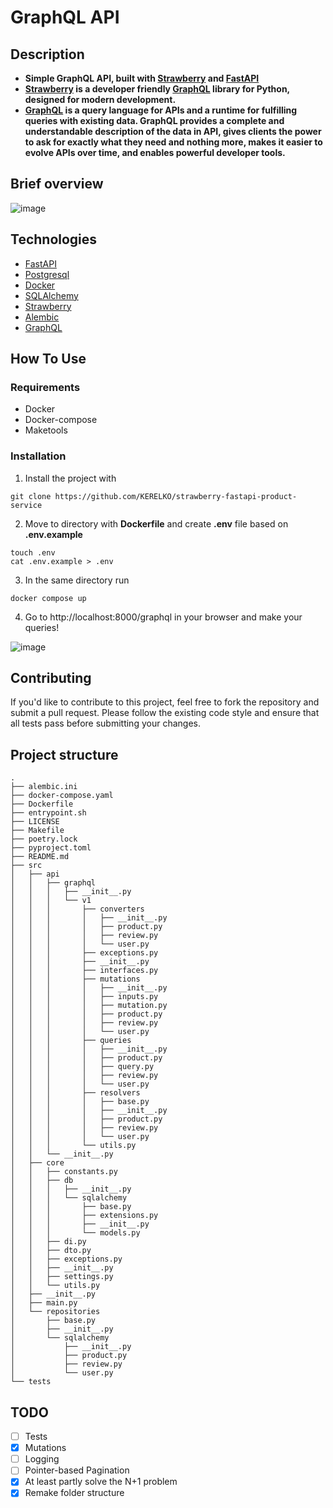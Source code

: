 # GraphQL API

## Description
- __Simple GraphQL API, built with [Strawberry](https://strawberry.rocks/) and [FastAPI](https://fastapi.tiangolo.com/)__  
- __[Strawberry](https://strawberry.rocks/) is a developer friendly [GraphQL](https://graphql.org/) library for Python, designed for modern development.__  
- __[GraphQL](https://graphql.org/) is a query language for APIs and a runtime for fulfilling queries with existing data. GraphQL provides a complete and understandable description of the data in API, gives clients the power to ask for exactly what they need and nothing more, makes it easier to evolve APIs over time, and enables powerful developer tools.__

## Brief overview

![image](https://github.com/KERELKO/Strawberry-fastapi-product-service/assets/89779202/493f4c2e-25ed-462d-b018-822fd7e03169)

## Technologies
- [FastAPI](https://fastapi.tiangolo.com/)
- [Postgresql](https://www.postgresql.org/)
- [Docker](https://www.docker.com/)
- [SQLAlchemy](https://www.sqlalchemy.org/)
- [Strawberry](https://strawberry.rocks/)
- [Alembic](https://alembic.sqlalchemy.org/en/latest/)
- [GraphQL](https://graphql.org/)

## How To Use
### Requirements
- Docker
- Docker-compose
- Maketools
### Installation
1. Install the project with
```
git clone https://github.com/KERELKO/strawberry-fastapi-product-service
```
2. Move to directory with __Dockerfile__ and create **.env** file based on **.env.example**
```
touch .env
cat .env.example > .env
```
3. In the same directory run
```
docker compose up
```
4. Go to http://localhost:8000/graphql in your browser and make your queries!

![image](https://github.com/KERELKO/Fastapi-Graphql-product-service/assets/89779202/0546bd5c-2e63-4995-a77f-e776faf8ba6f)

## Contributing

If you'd like to contribute to this project, feel free to fork the repository and submit a pull request. Please follow the existing code style and ensure that all tests pass before submitting your changes.

## Project structure
```
.
├── alembic.ini
├── docker-compose.yaml
├── Dockerfile
├── entrypoint.sh
├── LICENSE
├── Makefile
├── poetry.lock
├── pyproject.toml
├── README.md
├── src
│   ├── api
│   │   ├── graphql
│   │   │   ├── __init__.py
│   │   │   └── v1
│   │   │       ├── converters
│   │   │       │   ├── __init__.py
│   │   │       │   ├── product.py
│   │   │       │   ├── review.py
│   │   │       │   └── user.py
│   │   │       ├── exceptions.py
│   │   │       ├── __init__.py
│   │   │       ├── interfaces.py
│   │   │       ├── mutations
│   │   │       │   ├── __init__.py
│   │   │       │   ├── inputs.py
│   │   │       │   ├── mutation.py
│   │   │       │   ├── product.py
│   │   │       │   ├── review.py
│   │   │       │   └── user.py
│   │   │       ├── queries
│   │   │       │   ├── __init__.py
│   │   │       │   ├── product.py
│   │   │       │   ├── query.py
│   │   │       │   ├── review.py
│   │   │       │   └── user.py
│   │   │       ├── resolvers
│   │   │       │   ├── base.py
│   │   │       │   ├── __init__.py
│   │   │       │   ├── product.py
│   │   │       │   ├── review.py
│   │   │       │   └── user.py
│   │   │       └── utils.py
│   │   └── __init__.py
│   ├── core
│   │   ├── constants.py
│   │   ├── db
│   │   │   ├── __init__.py
│   │   │   └── sqlalchemy
│   │   │       ├── base.py
│   │   │       ├── extensions.py
│   │   │       ├── __init__.py
│   │   │       └── models.py
│   │   ├── di.py
│   │   ├── dto.py
│   │   ├── exceptions.py
│   │   ├── __init__.py
│   │   ├── settings.py
│   │   └── utils.py
│   ├── __init__.py
│   ├── main.py
│   └── repositories
│       ├── base.py
│       ├── __init__.py
│       └── sqlalchemy
│           ├── __init__.py
│           ├── product.py
│           ├── review.py
│           └── user.py
└── tests
```

## TODO
- [ ] Tests
- [x] Mutations
- [ ] Logging
- [ ] Pointer-based Pagination
- [x] At least partly solve the N+1 problem
- [x] Remake folder structure
